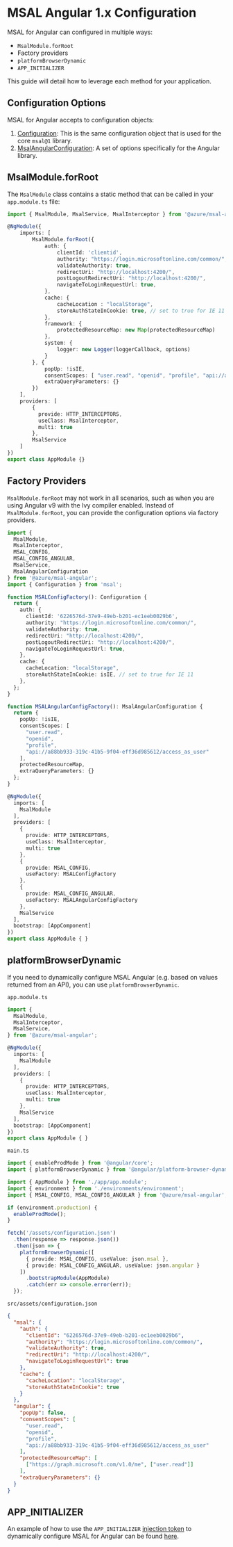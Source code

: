 # MSAL Angular 1.x Configuration

MSAL for Angular can configured in multiple ways:

- `MsalModule.forRoot`
- Factory providers
- `platformBrowserDynamic`
- `APP_INITIALIZER`

This guide will detail how to leverage each method for your application.

## Configuration Options

MSAL for Angular accepts to configuration objects:

1. [Configuration](https://azuread.github.io/microsoft-authentication-library-for-js/ref/msal-core/modules/_configuration_.html#configuration): This is the same configuration object that is used for the core `msal@1` library.
2. [MsalAngularConfiguration](https://azuread.github.io/microsoft-authentication-library-for-js/ref/msal-angular/modules/_msal_angular_configuration_.html): A set of options specifically for the Angular library.

## MsalModule.forRoot

The `MsalModule` class contains a static method that can be called in your `app.module.ts` file:

```typescript
import { MsalModule, MsalService, MsalInterceptor } from '@azure/msal-angular';

@NgModule({
    imports: [
        MsalModule.forRoot({
            auth: {
                clientId: 'clientid',
                authority: "https://login.microsoftonline.com/common/",
                validateAuthority: true,
                redirectUri: "http://localhost:4200/",
                postLogoutRedirectUri: "http://localhost:4200/",
                navigateToLoginRequestUrl: true,
            },
            cache: {
                cacheLocation : "localStorage",
                storeAuthStateInCookie: true, // set to true for IE 11
            },
            framework: {
                protectedResourceMap: new Map(protectedResourceMap)
            },
            system: {
                logger: new Logger(loggerCallback, options)
            }
        }, {
            popUp: !isIE,
            consentScopes: [ "user.read", "openid", "profile", "api://a88bb933-319c-41b5-9f04-eff36d985612/access_as_user"],
            extraQueryParameters: {}
        })
    ],
    providers: [
        {
          provide: HTTP_INTERCEPTORS,
          useClass: MsalInterceptor,
          multi: true
        },
        MsalService
    ]
})
export class AppModule {}
```

## Factory Providers

`MsalModule.forRoot` may not work in all scenarios, such as when you are using Angular v9 with the Ivy compiler enabled. Instead of `MsalModule.forRoot`, you can provide the configuration options via factory providers.

```typescript
import {
  MsalModule,
  MsalInterceptor,
  MSAL_CONFIG,
  MSAL_CONFIG_ANGULAR,
  MsalService,
  MsalAngularConfiguration
} from '@azure/msal-angular';
import { Configuration } from 'msal';

function MSALConfigFactory(): Configuration {
  return {
    auth: {
      clientId: '6226576d-37e9-49eb-b201-ec1eeb0029b6',
      authority: "https://login.microsoftonline.com/common/",
      validateAuthority: true,
      redirectUri: "http://localhost:4200/",
      postLogoutRedirectUri: "http://localhost:4200/",
      navigateToLoginRequestUrl: true,
    },
    cache: {
      cacheLocation: "localStorage",
      storeAuthStateInCookie: isIE, // set to true for IE 11
    },
  };
}

function MSALAngularConfigFactory(): MsalAngularConfiguration {
  return {
    popUp: !isIE,
    consentScopes: [
      "user.read",
      "openid",
      "profile",
      "api://a88bb933-319c-41b5-9f04-eff36d985612/access_as_user"
    ],
    protectedResourceMap,
    extraQueryParameters: {}
  };
}

@NgModule({
  imports: [
    MsalModule
  ],
  providers: [
    {
      provide: HTTP_INTERCEPTORS,
      useClass: MsalInterceptor,
      multi: true
    },
    {
      provide: MSAL_CONFIG,
      useFactory: MSALConfigFactory
    },
    {
      provide: MSAL_CONFIG_ANGULAR,
      useFactory: MSALAngularConfigFactory
    },
    MsalService
  ],
  bootstrap: [AppComponent]
})
export class AppModule { }
```

## platformBrowserDynamic

If you need to dynamically configure MSAL Angular (e.g. based on values returned from an API), you can use `platformBrowserDynamic`.

`app.module.ts`
```typescript
import {
  MsalModule,
  MsalInterceptor,
  MsalService,
} from '@azure/msal-angular';

@NgModule({
  imports: [
    MsalModule
  ],
  providers: [
    {
      provide: HTTP_INTERCEPTORS,
      useClass: MsalInterceptor,
      multi: true
    },
    MsalService
  ],
  bootstrap: [AppComponent]
})
export class AppModule { }
```

`main.ts`
```typescript
import { enableProdMode } from '@angular/core';
import { platformBrowserDynamic } from '@angular/platform-browser-dynamic';

import { AppModule } from './app/app.module';
import { environment } from './environments/environment';
import { MSAL_CONFIG, MSAL_CONFIG_ANGULAR } from '@azure/msal-angular';

if (environment.production) {
  enableProdMode();
}

fetch('/assets/configuration.json')
  .then(response => response.json())
  .then(json => {
    platformBrowserDynamic([
      { provide: MSAL_CONFIG, useValue: json.msal },
      { provide: MSAL_CONFIG_ANGULAR, useValue: json.angular }
    ])
      .bootstrapModule(AppModule)
      .catch(err => console.error(err));
  });
```

`src/assets/configuration.json`
```json
{
  "msal": {
    "auth": {
      "clientId": "6226576d-37e9-49eb-b201-ec1eeb0029b6",
      "authority": "https://login.microsoftonline.com/common/",
      "validateAuthority": true,
      "redirectUri": "http://localhost:4200/",
      "navigateToLoginRequestUrl": true
    },
    "cache": {
      "cacheLocation": "localStorage",
      "storeAuthStateInCookie": true
    }
  },
  "angular": {
    "popUp": false,
    "consentScopes": [
      "user.read",
      "openid",
      "profile",
      "api://a88bb933-319c-41b5-9f04-eff36d985612/access_as_user"
    ],
    "protectedResourceMap": [
      ["https://graph.microsoft.com/v1.0/me", ["user.read"]]
    ],
    "extraQueryParameters": {}
  }
}
```

## APP_INITIALIZER

An example of how to use the `APP_INITIALIZER` [injection token](https://angular.io/api/core/APP_INITIALIZER) to dynamically configure MSAL for Angular can be found [here](https://github.com/AzureAD/microsoft-authentication-library-for-js/issues/1403).

